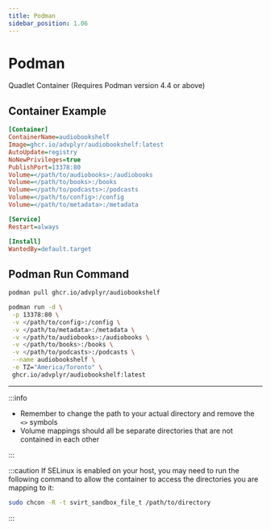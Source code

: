 ```yaml
---
title: Podman
sidebar_position: 1.06
---
```


# Podman

Quadlet Container (Requires Podman version 4.4 or above)

## Container Example

```ini title="audiobookshelf.container"
[Container]
ContainerName=audiobookshelf
Image=ghcr.io/advplyr/audiobookshelf:latest
AutoUpdate=registry
NoNewPrivileges=true
PublishPort=13378:80
Volume=</path/to/audiobooks>:/audiobooks
Volume=</path/to/books>:/books
Volume=</path/to/podcasts>:/podcasts
Volume=</path/to/config>:/config
Volume=</path/to/metadata>:/metadata

[Service]
Restart=always

[Install]
WantedBy=default.target
```

## Podman Run Command

```bash
podman pull ghcr.io/advplyr/audiobookshelf

podman run -d \
 -p 13378:80 \
 -v </path/to/config>:/config \
 -v </path/to/metadata>:/metadata \
 -v </path/to/audiobooks>:/audiobooks \
 -v </path/to/books>:/books \
 -v </path/to/podcasts>:/podcasts \
 --name audiobookshelf \
 -e TZ="America/Toronto" \
 ghcr.io/advplyr/audiobookshelf:latest
```

---

:::info

- Remember to change the path to your actual directory and remove the `<>` symbols
- Volume mappings should all be separate directories that are not contained in each other

:::

:::caution
If SELinux is enabled on your host, you may need to run the following command to allow the container to access the directories you are mapping to it:

```bash
sudo chcon -R -t svirt_sandbox_file_t /path/to/directory
```

:::
